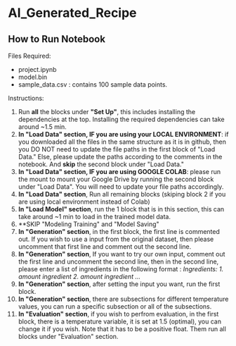 # AI_Generated_Recipe

## How to Run Notebook
Files Required:
- project.ipynb
- model.bin
- sample_data.csv : contains 100 sample data points.

Instructions:
1. Run **all** the blocks under **"Set Up"**, this includes installing the dependencies at the top. Installing the required dependencies can take around ~1.5 min.
2. **In "Load Data" section, IF you are using your LOCAL ENVIRONMENT**: if you downloaded all the files in the same structure as it is in github, then you DO NOT need to update the file paths in the first block of "Load Data." Else, please update the paths according to the comments in the notebook. And **skip** the second block under "Load Data."
3. **In "Load Data" section, IF you are using GOOGLE COLAB**: please run the mount to mount your Google Drive by running the second block under "Load Data". You will need to update your file paths accordingly.
4. **In "Load Data" section**, Run all remaining blocks (skiping block 2 if you are using local environment instead of Colab)
5. **In "Load Model" section**, run the 1 block that is in this section, this can take around ~1 min to load in the trained model data.
6. **SKIP "Modeling Training" and "Model Saving"
7. **In "Generation" section**, in the first block, the first line is commented out. If you wish to use a input from the original dataset, then please uncomment that first line and comment out the second line. 
8. **In "Generation" section**, If you want to try our own input, comment out the first line and uncomment the second line, then in the second line, please enter a list of ingredients in the following format : *Ingredients: 1. amount ingredient 2. amount ingredient ...*
9. **In "Generation" section**, after setting the input you want, run the first block.
10. **In "Generation" section**, there are subsections for different temperature values, you can run a specific subsection or all of the subsections.
11. **In "Evaluation" section**, if you wish to perfrom evaluation, in the first block, there is a temperature variable, it is set at 1.5 (optimal), you can change it if you wish. Note that it has to be a positive float. Them run all blocks under "Evaluation" section.

